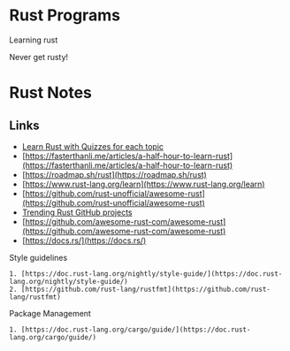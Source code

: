 # Rust Programs

Learning rust

Never get rusty!

# Rust Notes

## Links

- [Learn Rust with Quizzes for each topic](https://rust-book.cs.brown.edu/experiment-intro.html)
- [https://fasterthanli.me/articles/a-half-hour-to-learn-rust](https://fasterthanli.me/articles/a-half-hour-to-learn-rust)
- [https://roadmap.sh/rust](https://roadmap.sh/rust)
- [https://www.rust-lang.org/learn](https://www.rust-lang.org/learn)
- [https://github.com/rust-unofficial/awesome-rust](https://github.com/rust-unofficial/awesome-rust)
- [Trending Rust GitHub projects](https://github.com/trending/rust)
- [https://github.com/awesome-rust-com/awesome-rust](https://github.com/awesome-rust-com/awesome-rust)
- [https://docs.rs/](https://docs.rs/)

Style guidelines

    1. [https://doc.rust-lang.org/nightly/style-guide/](https://doc.rust-lang.org/nightly/style-guide/)
    2. [https://github.com/rust-lang/rustfmt](https://github.com/rust-lang/rustfmt)
    
Package Management

    1. [https://doc.rust-lang.org/cargo/guide/](https://doc.rust-lang.org/cargo/guide/)


